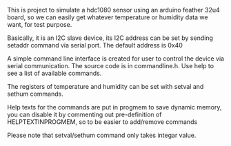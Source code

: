This is project to simulate a hdc1080 sensor using an arduino feather 32u4 board, so we can easily get whatever temperature or humidity data we want, for test purpose.

Basically, it is an I2C slave device, its I2C address can be set by sending setaddr command via serial port. The default address is 0x40

A simple command line interface is created for user to control the device via serial communication. The source code is in commandline.h. Use help to see a list of available commands.

The registers of temperature and humidity can be set with setval and sethum commands.

Help texts for the commands are put in progmem to save dynamic memory, you can disable it by commenting out pre-definition of HELPTEXTINPROGMEM, so to be easier to add/remove commands

Please note that setval/sethum command only takes integar value.




